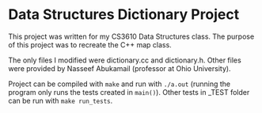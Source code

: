 # Data Structures Dictionary Project

This project was written for my CS3610 Data Structures class. The purpose of this project was to recreate the C++ map class. 

The only files I modified were dictionary.cc and dictionary.h. Other files were provided by Nasseef Abukamail (professor at Ohio University).

Project can be compiled with `make` and run with `./a.out` (running the program only runs the tests created in `main()`). Other tests in _TEST folder can be run with `make run_tests`.